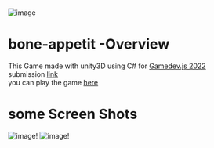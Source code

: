 #
![image](https://user-images.githubusercontent.com/95633556/165387055-98e5f94a-7242-4df1-b8f6-eb978146053f.png)

# bone-appetit -Overview
This Game made with unity3D using C# for <a href="https://itch.io/jam/gamedevjs-2022">Gamedev.js 2022</a> <br>
submission  <a href="https://itch.io/jam/gamedevjs-2022/rate/1502818"> link</a> <br>
you can play the game <a href="https://spacemarco.itch.io/bone-appetit">here</a> 

# some Screen Shots
![image](https://user-images.githubusercontent.com/95633556/165386855-b205347c-9c3e-4ce2-bf7c-02780dc77e32.png)!
![image](https://user-images.githubusercontent.com/95633556/165387374-38b1a46f-94e9-4c1c-9a99-dbd178846d92.png)!

